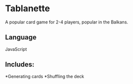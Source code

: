 # Tablanette
A popular card game for 2-4 players, popular in the Balkans. 

## Language

JavaScript

## Includes:

*Generating cards
*Shuffling the deck
